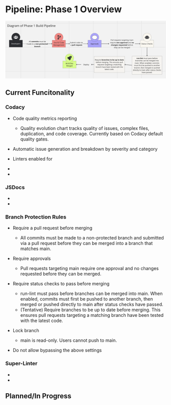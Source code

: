 # Pipeline: Phase 1 Overview

![Phase 1 Diagram](phase1.png)


## Current Funcitonality   

### Codacy

* Code quality metrics reporting
  * Quality evolution chart tracks quality of issues, complex files, duplication, and code coverage. Currently based on Codacy default quality gates.
    
* Automatic issue generation and breakdown by severity and category
  
* Linters enabled for
*
*

### JSDocs

* 
* 

### Branch Protection Rules

* Require a pull request before merging
  * All commits must be made to a non-protected branch and submitted via a pull request before they can be merged into a branch that matches main.
 
* Require approvals
  * Pull requests targeting main require one approval and no changes requested before they can be merged.
 
* Require status checks to pass before merging
  * run-lint must pass before branches can be merged into main. When enabled, commits must first be pushed to another branch, then merged or pushed directly to main after status checks have passed.
  * (Tentative) Require branches to be up to date before merging. This ensures pull requests targeting a matching branch have been tested with the latest code.

* Lock branch 
  * main is read-only. Users cannot push to main.

* Do not allow bypassing the above settings

### Super-Linter

* 
* 



## Planned/In Progress


